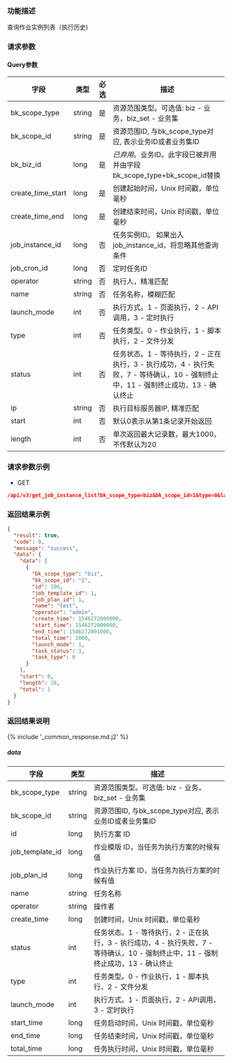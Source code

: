 ### 功能描述

查询作业实例列表（执行历史)

### 请求参数

#### Query参数

| 字段                | 类型     | 必选 | 描述                                                                                  |
|-------------------|--------|----|-------------------------------------------------------------------------------------|
| bk_scope_type     | string | 是  | 资源范围类型。可选值: biz - 业务，biz_set - 业务集                                                  |
| bk_scope_id       | string | 是  | 资源范围ID, 与bk_scope_type对应, 表示业务ID或者业务集ID                                             |
| bk_biz_id         | long   | 是  | *已弃用*。业务ID。此字段已被弃用并由字段bk_scope_type+bk_scope_id替换                                   |
| create_time_start | long   | 是  | 创建起始时间，Unix 时间戳，单位毫秒                                                                |
| create_time_end   | long   | 是  | 创建结束时间，Unix 时间戳，单位毫秒                                                                |
| job_instance_id   | long   | 否  | 任务实例ID。 如果出入job_instance_id，将忽略其他查询条件                                               |
| job_cron_id       | long   | 否  | 定时任务ID                                                                              |
| operator          | string | 否  | 执行人，精准匹配                                                                            |
| name              | string | 否  | 任务名称，模糊匹配                                                                           |
| launch_mode       | int    | 否  | 执行方式。1 - 页面执行，2 - API调用，3 - 定时执行                                                    |
| type              | int    | 否  | 任务类型。0 - 作业执行，1 - 脚本执行，2 - 文件分发                                                     |
| status            | int    | 否  | 任务状态。1 -  等待执行，2 - 正在执行，3 - 执行成功，4 - 执行失败，7 - 等待确认，10 - 强制终止中，11 - 强制终止成功，13 - 确认终止 |
| ip                | string | 否  | 执行目标服务器IP, 精准匹配                                                                     |
| start             | int    | 否  | 默认0表示从第1条记录开始返回                                                                     |
| length            | int    | 否  | 单次返回最大记录数，最大1000，不传默认为20                                                            |

### 请求参数示例

- GET

```json
/api/v3/get_job_instance_list?bk_scope_type=biz&bk_scope_id=1&type=0&launch_mode=1&status=3&operator=admin&name=test&create_time_start=1546272000000&create_time_end=1577807999999&start=0&length=20
```

### 返回结果示例

```json
{
  "result": true,
  "code": 0,
  "message": "success",
  "data": {
    "data": [
      {
        "bk_scope_type": "biz",
        "bk_scope_id": "1",
        "id": 100,
        "job_template_id": 1,
        "job_plan_id": 1,
        "name": "test",
        "operator": "admin",
        "create_time": 1546272000000,
        "start_time": 1546272000000,
        "end_time": 1546272001000,
        "total_time": 1000,
        "launch_mode": 1,
        "task_status": 3,
        "task_type": 0
      }
    ],
    "start": 0,
    "length": 20,
    "total": 1
  }
}
```

### 返回结果说明

{% include '_common_response.md.j2' %}

##### data

| 字段              | 类型     | 描述                                                                                  |
|-----------------|--------|-------------------------------------------------------------------------------------|
| bk_scope_type   | string | 资源范围类型。可选值: biz - 业务，biz_set - 业务集                                                  |
| bk_scope_id     | string | 资源范围ID, 与bk_scope_type对应, 表示业务ID或者业务集ID                                             |
| id              | long   | 执行方案 ID                                                                             |
| job_template_id | long   | 作业模版 ID，当任务为执行方案的时候有值                                                               |
| job_plan_id     | long   | 作业执行方案 ID，当任务为执行方案的时候有值                                                             |
| name            | string | 任务名称                                                                                |
| operator        | string | 操作者                                                                                 |
| create_time     | long   | 创建时间，Unix 时间戳，单位毫秒                                                                  |
| status          | int    | 任务状态。1 -  等待执行，2 - 正在执行，3 - 执行成功，4 - 执行失败，7 - 等待确认，10 - 强制终止中，11 - 强制终止成功，13 - 确认终止 |
| type            | int    | 任务类型。0 - 作业执行，1 - 脚本执行，2 - 文件分发                                                     |
| launch_mode     | int    | 执行方式。1 - 页面执行，2 - API调用，3 - 定时执行                                                    |
| start_time      | long   | 任务启动时间，Unix 时间戳，单位毫秒                                                                |
| end_time        | long   | 任务结束时间，Unix 时间戳，单位毫秒                                                                |
| total_time      | long   | 任务执行时间，Unix 时间戳，单位毫秒                                                                